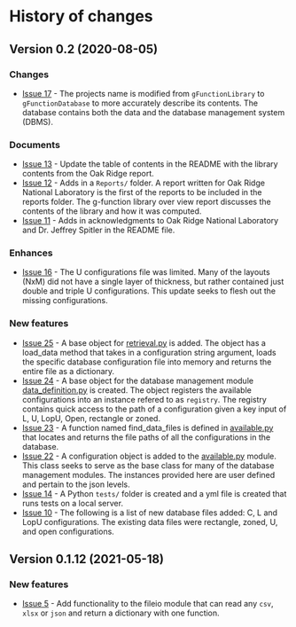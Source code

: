 # History of changes

## Version 0.2 (2020-08-05)

### Changes

- [Issue 17](https://github.com/j-c-cook/gFunctionLibrary/issues/17) - The projects name is modified from `gFunctionLibrary` to `gFunctionDatabase` to more accurately describe its contents. The database contains both the data and the database management system (DBMS). 

### Documents

- [Issue 13](https://github.com/j-c-cook/gFunctionLibrary/issues/13) - Update the table of contents in the README with the library contents from the Oak Ridge report. 
- [Issue 12](https://github.com/j-c-cook/gFunctionLibrary/issues/12) - Adds in a `Reports/` folder. A report written for Oak Ridge National Laboratory is the first of the reports to be included in the reports folder. The g-function library over view report discusses the contents of the library and how it was computed.
- [Issue 11](https://github.com/j-c-cook/gFunctionLibrary/issues/11) - Adds in acknowledgments to Oak Ridge National Laboratory and Dr. Jeffrey Spitler in the README file.

### Enhances

- [Issue 16](https://github.com/j-c-cook/gFunctionDatabase/issues/16) - The U configurations file was limited. Many of the layouts (NxM) did not have a single layer of thickness, but rather contained just double and triple U configurations. This update seeks to flesh out the missing configurations.

### New features

- [Issue 25](https://github.com/j-c-cook/gFunctionDatabase/issues/25) - A base object for [retrieval.py](https://github.com/j-c-cook/gFunctionDatabase/tree/main/gFunctionDatabase/Management/retrieval.py) is added. The object has a load_data method that takes in a configuration string argument, loads the specific database configuration file into memory and returns the entire file as a dictionary.
- [Issue 24](https://github.com/j-c-cook/gFunctionDatabase/issues/24) - A base object for the database management module [data_definition.py](https://github.com/j-c-cook/gFunctionDatabase/tree/main/gFunctionDatabase/Management/data_definition.py) is created. The object registers the available configurations into an instance refered to as `registry`. The registry contains quick access to the path of a configuration given a key input of L, U, LopU, Open, rectangle or zoned.  
- [Issue 23](https://github.com/j-c-cook/gFunctionDatabase/issues/23) - A function named find_data_files is defined in [available.py](https://github.com/j-c-cook/gFunctionDatabase/tree/main/gFunctionDatabase/Database/available.py) that locates and returns the file paths of all the configurations in the database.
- [Issue 22](https://github.com/j-c-cook/gFunctionDatabase/issues/22) - A configuration object is added to the [available.py](https://github.com/j-c-cook/gFunctionDatabase/tree/main/gFunctionDatabase/Database/available.py) module. This class seeks to serve as the base class for many of the database management modules. The instances provided here are user defined and pertain to the json levels. 
- [Issue 14](https://github.com/j-c-cook/gFunctionLibrary/issues/14) - A Python `tests/` folder is created and a yml file is created that runs tests on a local server. 
- [Issue 10](https://github.com/j-c-cook/gFunctionDatabase/issues/10) - The following is a list of new database files added: C, L and LopU configurations. The existing data files were rectangle, zoned, U, and open configurations. 

## Version 0.1.12 (2021-05-18)

### New features

- [Issue 5](https://github.com/j-c-cook/gFunctionLibrary/issues/5) - Add functionality to the fileio module that can read any `csv`, `xlsx` or `json` and return a dictionary with one function.


